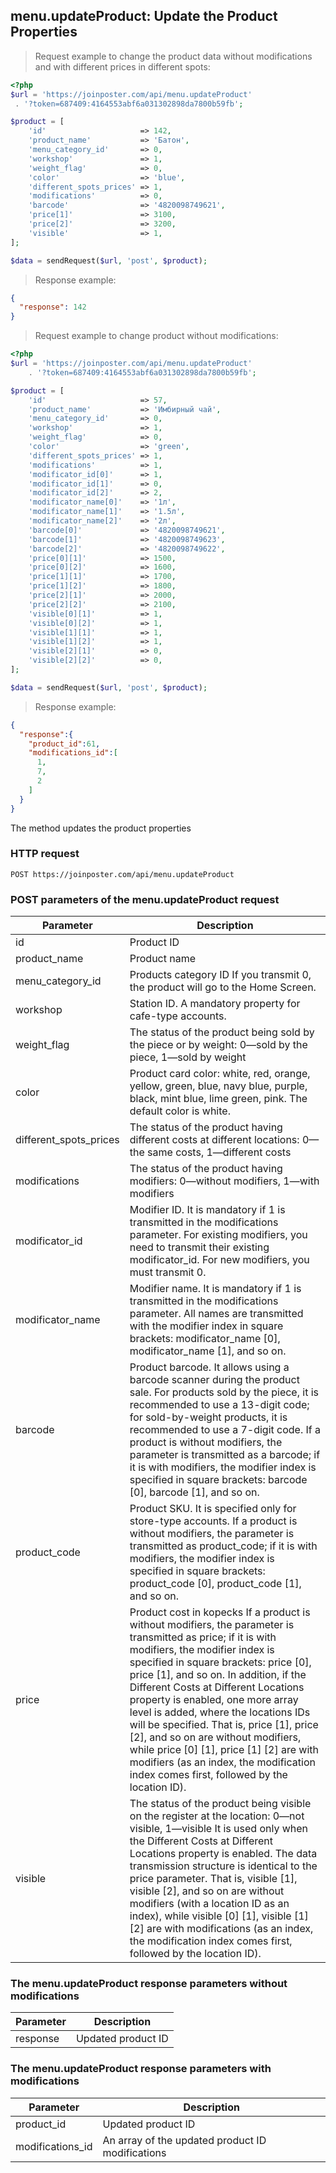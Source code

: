 ## menu.updateProduct: Update the Product Properties

> Request example to change the product data without modifications and with different prices in different spots:

```php
<?php
$url = 'https://joinposter.com/api/menu.updateProduct'
 . '?token=687409:4164553abf6a031302898da7800b59fb';

$product = [
    'id'                     => 142,
    'product_name'           => 'Батон',
    'menu_category_id'       => 0,
    'workshop'               => 1,
    'weight_flag'            => 0,
    'color'                  => 'blue',
    'different_spots_prices' => 1,
    'modifications'          => 0,
    'barcode'                => '4820098749621',
    'price[1]'               => 3100,
    'price[2]'               => 3200,
    'visible'                => 1,
];

$data = sendRequest($url, 'post', $product);
```

> Response example:

```json
{  
  "response": 142
}
```

> Request example to change product without modifications:

```php
<?php
$url = 'https://joinposter.com/api/menu.updateProduct'
    . '?token=687409:4164553abf6a031302898da7800b59fb';

$product = [
    'id'                     => 57,
    'product_name'           => 'Имбирный чай',
    'menu_category_id'       => 0,
    'workshop'               => 1,
    'weight_flag'            => 0,
    'color'                  => 'green',
    'different_spots_prices' => 1,
    'modifications'          => 1,
    'modificator_id[0]'      => 1,
    'modificator_id[1]'      => 0,
    'modificator_id[2]'      => 2,
    'modificator_name[0]'    => '1л',
    'modificator_name[1]'    => '1.5л',
    'modificator_name[2]'    => '2л',
    'barcode[0]'             => '4820098749621',
    'barcode[1]'             => '4820098749623',
    'barcode[2]'             => '4820098749622',
    'price[0][1]'            => 1500,
    'price[0][2]'            => 1600,
    'price[1][1]'            => 1700,
    'price[1][2]'            => 1800,
    'price[2][1]'            => 2000,
    'price[2][2]'            => 2100,
    'visible[0][1]'          => 1,
    'visible[0][2]'          => 1,
    'visible[1][1]'          => 1,
    'visible[1][2]'          => 1,
    'visible[2][1]'          => 0,
    'visible[2][2]'          => 0,
];

$data = sendRequest($url, 'post', $product);
```

> Response example:

```json
{  
  "response":{  
    "product_id":61,
    "modifications_id":[  
      1,
      7,
      2
    ]
  }
}
```

The method updates the product properties

### HTTP request

`POST https://joinposter.com/api/menu.updateProduct`

### POST parameters of the menu.updateProduct request

Parameter | Description
--------- | -----------
id | Product ID
product_name | Product name
menu_category_id | Products category ID If you transmit 0, the product will go to the Home Screen.
workshop | Station ID. A mandatory property for cafe-type accounts.
weight_flag | The status of the product being sold by the piece or by weight: 0—sold by the piece, 1—sold by weight
color | Product card color: white, red, orange, yellow, green, blue, navy blue, purple, black, mint blue, lime green, pink. The default color is white.
different_spots_prices | The status of the product having different costs at different locations: 0—the same costs, 1—different costs
modifications | The status of the product having modifiers: 0—without modifiers, 1—with modifiers
modificator_id | Modifier ID. It is mandatory if 1 is transmitted in the modifications parameter. For existing modifiers, you need to transmit their existing modificator_id. For new modifiers, you must transmit 0.
modificator_name | Modifier name. It is mandatory if 1 is transmitted in the modifications parameter. All names are transmitted with the modifier index in square brackets: modificator_name [0], modificator_name [1], and so on.
barcode | Product barcode. It allows using a barcode scanner during the product sale. For products sold by the piece, it is recommended to use a 13-digit code; for sold-by-weight products, it is recommended to use a 7-digit code. If a product is without modifiers, the parameter is transmitted as a barcode; if it is with modifiers, the modifier index is specified in square brackets: barcode [0], barcode [1], and so on.
product_code | Product SKU. It is specified only for store-type accounts. If a product is without modifiers, the parameter is transmitted as product_code; if it is with modifiers, the modifier index is specified in square brackets: product_code [0], product_code [1], and so on.
price | Product cost in kopecks If a product is without modifiers, the parameter is transmitted as price; if it is with modifiers, the modifier index is specified in square brackets: price [0], price [1], and so on. In addition, if the Different Costs at Different Locations property is enabled, one more array level is added, where the locations IDs will be specified. That is, price [1], price [2], and so on are without modifiers, while price [0] [1], price [1] [2] are with modifiers (as an index, the modification index comes first, followed by the location ID).
visible | The status of the product being visible on the register at the location: 0—not visible, 1—visible It is used only when the Different Costs at Different Locations property is enabled. The data transmission structure is identical to the price parameter. That is, visible [1], visible [2], and so on are without modifiers (with a location ID as an index), while visible [0] [1], visible [1] [2] are with modifications (as an index, the modification index comes first, followed by the location ID).

### The menu.updateProduct response parameters without modifications

Parameter | Description
--------- | -----------
response | Updated product ID

### The menu.updateProduct response parameters with modifications

Parameter | Description
--------- | -----------
product_id | Updated product ID
modifications_id | An array of the updated product ID modifications

